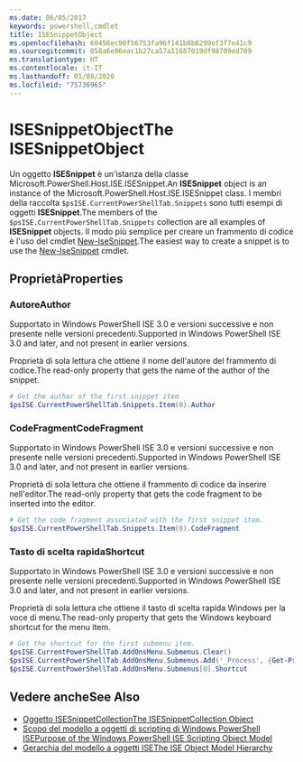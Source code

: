 ```yaml
---
ms.date: 06/05/2017
keywords: powershell,cmdlet
title: ISESnippetObject
ms.openlocfilehash: 60456ec90f56753fa96f141b8b8299ef3f7e41c9
ms.sourcegitcommit: 058a6e86eac1b27ca57a11687019df98709ed709
ms.translationtype: HT
ms.contentlocale: it-IT
ms.lasthandoff: 01/08/2020
ms.locfileid: "75736965"
---
```

# <a name="the-isesnippetobject"></a><span data-ttu-id="980fb-103">ISESnippetObject</span><span class="sxs-lookup"><span data-stu-id="980fb-103">The ISESnippetObject</span></span>

<span data-ttu-id="980fb-104">Un oggetto **ISESnippet** è un'istanza della classe Microsoft.PowerShell.Host.ISE.ISESnippet.</span><span class="sxs-lookup"><span data-stu-id="980fb-104">An **ISESnippet** object is an instance of the Microsoft.PowerShell.Host.ISE.ISESnippet class.</span></span> <span data-ttu-id="980fb-105">I membri della raccolta `$psISE.CurrentPowerShellTab.Snippets` sono tutti esempi di oggetti **ISESnippet**.</span><span class="sxs-lookup"><span data-stu-id="980fb-105">The members of the `$psISE.CurrentPowerShellTab.Snippets` collection are all examples of **ISESnippet** objects.</span></span> <span data-ttu-id="980fb-106">Il modo più semplice per creare un frammento di codice è l'uso del cmdlet [New-IseSnippet](/reference/5.1/ISE/New-IseSnippet.md).</span><span class="sxs-lookup"><span data-stu-id="980fb-106">The easiest way to create a snippet is to use the [New-IseSnippet](/reference/5.1/ISE/New-IseSnippet.md) cmdlet.</span></span>

## <a name="properties"></a><span data-ttu-id="980fb-107">Proprietà</span><span class="sxs-lookup"><span data-stu-id="980fb-107">Properties</span></span>

### <a name="author"></a><span data-ttu-id="980fb-108">Autore</span><span class="sxs-lookup"><span data-stu-id="980fb-108">Author</span></span>

<span data-ttu-id="980fb-109">Supportato in Windows PowerShell ISE 3.0 e versioni successive e non presente nelle versioni precedenti.</span><span class="sxs-lookup"><span data-stu-id="980fb-109">Supported in Windows PowerShell ISE 3.0 and later, and not present in earlier versions.</span></span>

<span data-ttu-id="980fb-110">Proprietà di sola lettura che ottiene il nome dell'autore del frammento di codice.</span><span class="sxs-lookup"><span data-stu-id="980fb-110">The read-only property that gets the name of the author of the snippet.</span></span>

```powershell
# Get the author of the first snippet item
$psISE.CurrentPowerShellTab.Snippets.Item(0).Author
```

### <a name="codefragment"></a><span data-ttu-id="980fb-111">CodeFragment</span><span class="sxs-lookup"><span data-stu-id="980fb-111">CodeFragment</span></span>

<span data-ttu-id="980fb-112">Supportato in Windows PowerShell ISE 3.0 e versioni successive e non presente nelle versioni precedenti.</span><span class="sxs-lookup"><span data-stu-id="980fb-112">Supported in Windows PowerShell ISE 3.0 and later, and not present in earlier versions.</span></span>

<span data-ttu-id="980fb-113">Proprietà di sola lettura che ottiene il frammento di codice da inserire nell'editor.</span><span class="sxs-lookup"><span data-stu-id="980fb-113">The read-only property that gets the code fragment to be inserted into the editor.</span></span>

```powershell
# Get the code fragment associated with the first snippet item.
$psISE.CurrentPowerShellTab.Snippets.Item(0).CodeFragment
```

### <a name="shortcut"></a><span data-ttu-id="980fb-114">Tasto di scelta rapida</span><span class="sxs-lookup"><span data-stu-id="980fb-114">Shortcut</span></span>

<span data-ttu-id="980fb-115">Supportato in Windows PowerShell ISE 3.0 e versioni successive e non presente nelle versioni precedenti.</span><span class="sxs-lookup"><span data-stu-id="980fb-115">Supported in Windows PowerShell ISE 3.0 and later, and not present in earlier versions.</span></span>

<span data-ttu-id="980fb-116">Proprietà di sola lettura che ottiene il tasto di scelta rapida Windows per la voce di menu.</span><span class="sxs-lookup"><span data-stu-id="980fb-116">The read-only property that gets the Windows keyboard shortcut for the menu item.</span></span>

```powershell
# Get the shortcut for the first submenu item.
$psISE.CurrentPowerShellTab.AddOnsMenu.Submenus.Clear()
$psISE.CurrentPowerShellTab.AddOnsMenu.Submenus.Add('_Process', {Get-Process}, 'Alt+P')
$psISE.CurrentPowerShellTab.AddOnsMenu.Submenus[0].Shortcut
```

## <a name="see-also"></a><span data-ttu-id="980fb-117">Vedere anche</span><span class="sxs-lookup"><span data-stu-id="980fb-117">See Also</span></span>

- [<span data-ttu-id="980fb-118">Oggetto ISESnippetCollection</span><span class="sxs-lookup"><span data-stu-id="980fb-118">The ISESnippetCollection Object</span></span>](The-ISESnippetCollection-Object.md)
- [<span data-ttu-id="980fb-119">Scopo del modello a oggetti di scripting di Windows PowerShell ISE</span><span class="sxs-lookup"><span data-stu-id="980fb-119">Purpose of the Windows PowerShell ISE Scripting Object Model</span></span>](purpose-of-the-windows-powershell-ise-scripting-object-model.md)
- [<span data-ttu-id="980fb-120">Gerarchia del modello a oggetti ISE</span><span class="sxs-lookup"><span data-stu-id="980fb-120">The ISE Object Model Hierarchy</span></span>](The-ISE-Object-Model-Hierarchy.md)
